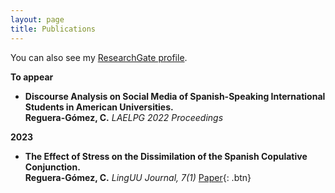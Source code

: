```yaml
---
layout: page
title: Publications
---
```


You can also see my <a href="https://www.researchgate.net/profile/Cristina-Reguera-Gomez-2" target="_blank">ResearchGate profile</a>.
<br />

**To appear**

- **Discourse Analysis on Social Media of Spanish-Speaking International Students in American Universities.**  
    **Reguera-Gómez, C.**
    *LAELPG 2022 Proceedings*

**2023**

- **The Effect of Stress on the Dissimilation of the Spanish Copulative Conjunction.**  
    **Reguera-Gómez, C.** 
    *LingUU Journal, 7(1)*
    [Paper](https://linguujournal.nl/download/the-effect-of-stress-on-the-dissimilation-of-the-spanish-copulative-conjunction/){: .btn}

<!-- 
**Non-refereed project reports:**

- **Desh Raj**. *Semi-implicit variational inference for unsupervised acoustic unit discovery*.
    [PDF](/static/report/aud.pdf){: .btn}
- Tara Abrishami, **Desh Raj**, Noah Scribner, Vasileios Papaioannou. *Inference on Ohio redistricting maps from
Congressional 2016 elections*.
    [PDF](/static/report/ohio.pdf){: .btn}
- **Desh Raj**. *Estimating bounds for bit-truncated word embeddings*.
    [PDF](/static/report/bounds.pdf){: .btn}
- Venkat Arun, **Desh Raj**, Mrinal Tak, Sumeet Ranka. *Fine-grained readability estimation using language modeling*.
    [PDF](/static/report/readability.pdf){: .btn}
- **Desh Raj**, Kanhaiya Rathi. *A survey of probabilistic databases*. 
    [PDF](/static/report/dbms-survery.pdf){: .btn}
- **Desh Raj**, Abhilasha Sancheti, Mrinal Tak, Kunaal Jain. *Monitoring production line performance to reduce manufacturing failures*.
    [PDF](/static/report/bosch.pdf){: .btn}
- **Desh Raj**, Sumeet Ranka, Siddharth Kumar, Akashdeep Goswami, Samyak Kumbhalwar. *Spatial transformer networks*.
    [PDF](/static/report/stn.pdf){: .btn}

<br />  -->

